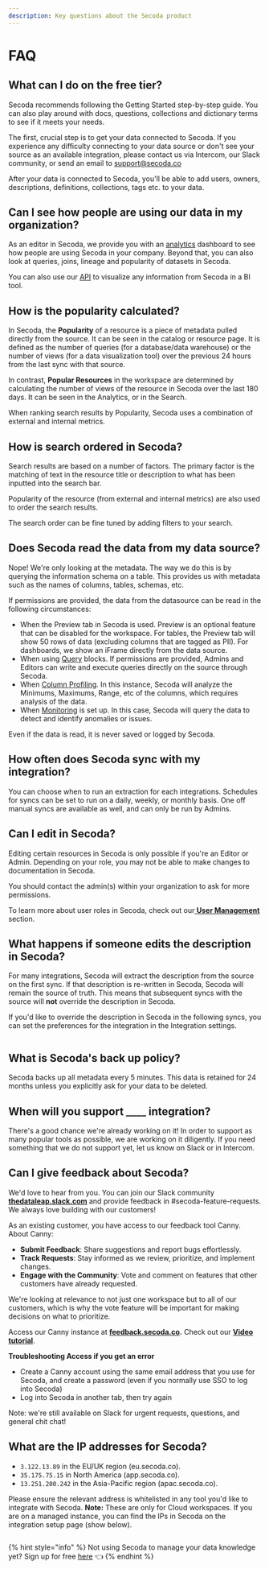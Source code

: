 ```yaml
---
description: Key questions about the Secoda product
---
```


# FAQ

## What can I do on the free tier?

Secoda recommends following the Getting Started step-by-step guide. You can also play around with docs, questions, collections and dictionary terms to see if it meets your needs.

The first, crucial step is to get your data connected to Secoda. If you experience any difficulty connecting to your data source or don't see your source as an available integration, please contact us via Intercom, our Slack community, or send an email to support@secoda.co

After your data is connected to Secoda, you'll be able to add users, owners, descriptions, definitions, collections, tags etc. to your data.&#x20;

## Can I see how people are using our data in my organization?

As an editor in Secoda, we provide you with an [analytics](features/analytics-dashboard.md) dashboard to see how people are using Secoda in your company. Beyond that, you can also look at queries, joins, lineage and popularity of datasets in Secoda.&#x20;

You can also use our [API](secoda-api.md) to visualize any information from Secoda in a BI tool.

## How is the popularity calculated?

In Secoda, the **Popularity** of a resource is a piece of metadata pulled directly from the source. It can be seen in the catalog or resource page. It is defined as the number of queries (for a database/data warehouse) or the number of views (for a data visualization tool) over the previous 24 hours from the last sync with that source.

In contrast, **Popular Resources** in the workspace are determined by calculating the number of views of the resource in Secoda over the last 180 days. It can be seen in the Analytics, or in the Search.

When ranking search results by Popularity, Secoda uses a combination of external and internal metrics.

## How is search ordered in Secoda?

Search results are based on a number of factors. The primary factor is the matching of text in the resource title or description to what has been inputted into the search bar.&#x20;

Popularity of the resource (from external and internal metrics) are also used to order the search results.

The search order can be fine tuned by adding filters to your search.&#x20;

## Does Secoda read the data from my data source?

Nope! We're only looking at the metadata. The way we do this is by querying the information schema on a table. This provides us with metadata such as the names of columns, tables, schemas, etc.

If permissions are provided, the data from the datasource can be read in the following circumstances:

* When the Preview tab in Secoda is used. Preview is an optional feature that can be disabled for the workspace. For tables, the Preview tab will show 50 rows of data (excluding columns that are tagged as PII). For dashboards, we show an iFrame directly from the data source.&#x20;
* When using [Query](features/queries/) blocks. If permissions are provided, Admins and Editors can write and execute queries directly on the source through Secoda.
* When [Column Profiling](features/column-profiling.md). In this instance, Secoda will analyze the Minimums, Maximums, Range, etc of the columns, which requires analysis of the data.&#x20;
* When [Monitoring](features/monitoring.md) is set up. In this case, Secoda will query the data to detect and identify anomalies or issues.&#x20;

Even if the data is read, it is never saved or logged by Secoda.

## How often does Secoda sync with my integration?

You can choose when to run an extraction for each integrations. Schedules for syncs can be set to run on a daily, weekly, or monthly basis. One off manual syncs are available as well, and can only be run by Admins.

## Can I edit in Secoda?

Editing certain resources in Secoda is only possible if you're an Editor or Admin. Depending on your role, you may not be able to make changes to documentation in Secoda.&#x20;

You should contact the admin(s) within your organization to ask for more permissions.

To learn more about user roles in Secoda, check out our[ **User Management** ](user-management/)section.&#x20;

## What happens if someone edits the description in Secoda?

For many integrations, Secoda will extract the description from the source on the first sync. If that description is re-written in Secoda, Secoda will remain the source of truth. This means that subsequent syncs with the source will **not** override the description in Secoda.&#x20;

If you'd like to override the description in Secoda in the following syncs, you can set the preferences for the integration in the Integration settings.

<figure><img src="https://secoda-public-media-assets.s3.amazonaws.com/84990c85-e78e-44ee-a67c-ed5cfe8415f8.png" alt=""><figcaption></figcaption></figure>

## What is Secoda's back up policy?

Secoda backs up all metadata every 5 minutes. This data is retained for 24 months unless you explicitly ask for your data to be deleted.

## When will you support \_\_\_\_ integration?

There's a good chance we're already working on it! In order to support as many popular tools as possible, we are working on it diligently. If you need something that we do not support yet, let us know on Slack or in Intercom.

## Can I give feedback about Secoda?

We'd love to hear from you. You can join our Slack community [**thedataleap.slack.com**](https://www.thedataleap.slack.com) and provide feedback in #secoda-feature-requests. We always love building with our customers!

As an existing customer, you have access to our feedback tool Canny. About Canny:

* **Submit Feedback**: Share suggestions and report bugs effortlessly.
* **Track Requests**: Stay informed as we review, prioritize, and implement changes.
* **Engage with the Community**: Vote and comment on features that other customers have already requested.

We're looking at relevance to not just one workspace but to all of our customers, which is why the vote feature will be important for making decisions on what to prioritize.&#x20;

Access our Canny instance at [**feedback.secoda.co**](http://feedback.secoda.co/)**.** Check out our [**Video tutorial**](https://www.loom.com/share/86eb9317d7924835957e13c716b99c48?sid=1bf38c4a-e15b-4b1f-ab5e-3016b3c544af).

**Troubleshooting Access if you get an error**

* Create a Canny account using the same email address that you use for Secoda, and create a password (even if you normally use SSO to log into Secoda)
* Log into Secoda in another tab, then try again

Note: we're still available on Slack for urgent requests, questions, and general chit chat!

## What are the IP addresses for Secoda?

* `3.122.13.89` in the EU/UK region (eu.secoda.co). &#x20;
* `35.175.75.15` in North America (app.secoda.co).&#x20;
* `13.251.200.242` in the Asia-Pacific region (apac.secoda.co). &#x20;

Please ensure the relevant address is whitelisted in any tool you'd like to integrate with Secoda. **Note:** These are only for Cloud workspaces. If you are on a managed instance, you can find the IPs in Secoda on the integration setup page (show below).

<figure><img src="https://secoda-public-media-assets.s3.amazonaws.com/bd79c274-9b2e-4429-be9e-ac30efdf69f0.gif" alt=""><figcaption></figcaption></figure>

{% hint style="info" %}
Not using Secoda to manage your data knowledge yet? Sign up for free [here](https://app.secoda.co) 👈
{% endhint %}
